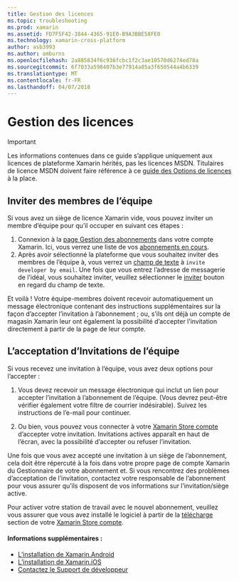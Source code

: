 ```yaml
---
title: Gestion des licences
ms.topic: troubleshooting
ms.prod: xamarin
ms.assetid: FD7F5F42-3844-4365-91E0-B9A3BBE58FE0
ms.technology: xamarin-cross-platform
author: asb3993
ms.author: amburns
ms.openlocfilehash: 2a885834f6c936fcbc1f2c3ae10570d6274ed78a
ms.sourcegitcommit: 6f7033a598407b3e77914a85a3f650544a4b6339
ms.translationtype: MT
ms.contentlocale: fr-FR
ms.lasthandoff: 04/07/2018
---
```

# <a name="team-license-management"></a>Gestion des licences

> [!IMPORTANT]
> Les informations contenues dans ce guide s’applique uniquement aux licences de plateforme Xamarin hérités, pas les licences MSDN. Titulaires de licence MSDN doivent faire référence à ce [guide des Options de licences](~/cross-platform/get-started/requirements.md) à la place.


## <a name="inviting-team-members"></a>Inviter des membres de l’équipe
Si vous avez un siège de licence Xamarin vide, vous pouvez inviter un membre d’équipe pour qu’il occuper en suivant ces étapes :

1.  Connexion à la [page Gestion des abonnements](https://store.xamarin.com/account/my/subscription) dans votre compte Xamarin. Ici, vous verrez une liste de vos [abonnements en cours](http://screencast.com/t/BdOamw5Z).
2.  Après avoir sélectionné la plateforme que vous souhaitez inviter des membres de l’équipe à, vous verrez un [champ de texte](http://screencast.com/t/APdCrwaN) à `invite developer by email`. Une fois que vous entrez l’adresse de messagerie de l’idéal, vous souhaitez inviter, veuillez sélectionner le [inviter](http://screencast.com/t/vjQAIBpT) bouton en regard du champ de texte.

Et voilà ! Votre équipe-membres doivent recevoir automatiquement un message électronique contenant des instructions supplémentaires sur la façon d’accepter l’invitation à l’abonnement ; ou, s’ils ont déjà un compte de magasin Xamarin leur ont également la possibilité d’accepter l’invitation directement à partir de la page de leur compte.

## <a name="accepting-team-invitations"></a>L’acceptation d’Invitations de l’équipe
Si vous recevez une invitation à l’équipe, vous avez deux options pour l’accepter :

1.  Vous devez recevoir un message électronique qui inclut un lien pour accepter l’invitation à l’abonnement de l’équipe. (Vous devrez peut-être vérifier également votre filtre de courrier indésirable). Suivez les instructions de l’e-mail pour continuer. 

2.  Ou bien, vous pouvez vous connecter à votre [Xamarin Store compte](http://store.xamarin.com/account/my/subscription) d’accepter votre invitation. Invitations actives apparaît en haut de l’écran, avec la possibilité d’accepter ou refuser l’invitation.

Une fois que vous avez accepté une invitation à un siège de l’abonnement, cela doit être répercuté à la fois dans votre propre page de compte Xamarin du Gestionnaire de votre abonnement et. Si vous rencontrez des problèmes d’acceptation de l’invitation, contactez votre responsable de l’abonnement pour vous assurer qu’ils disposent de vos informations sur l’invitation/siège active.

Pour activer votre station de travail avec le nouvel abonnement, veuillez vous assurer que vous avez installé le logiciel à partir de la [télécharge](https://store.xamarin.com/account/my/subscription/downloads) section de votre [Xamarin Store compte](http://store.xamarin.com/account/my/subscription).

#### <a name="additional-information"></a>Informations supplémentaires :

-   [L’installation de Xamarin.Android](~/android/get-started/installation/index.md)
-   [L’installation de Xamarin.iOS](~/ios/get-started/installation/index.md)
-   [Contactez le Support de développeur](http://xamarin.com/support)
